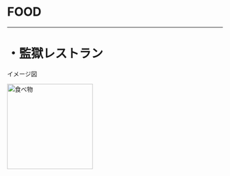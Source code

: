# FOOD
---
# ・監獄レストラン

イメージ図

<img src="ご飯画像１.png" alt="食べ物" title="食べ物" width="200" height="200" />


